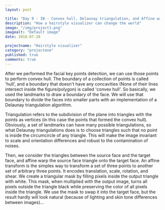 ```yaml
---
layout: post

title: "Day 9 - IW - Convex hull, Delaunay triangulation, and Affine warp"
description: "How a hairstyle visualizer can change the world"
image: "/img/project1.png"
imagealt: "Default image"
date: 2018-07-28

projectname: "Hairstyle visualizer"
category: "projectone"
published: true
comments: true
---
```


After we performed the facial key points detection, we can use those points to perform convex hull. The boundary of a collection of points is called 'hull', and a boundary that doesn't have any concavities (None of their lines intersect inside the figure/polygon) is called 'convex hull'. So basically, we used the landmarks to draw a boundary of the face. We will use that boundary to divide the faces into smaller parts with an implementation of a Delaunay triangulation algorithm. 

Triangulation refers to the subdivision of the plane into triangles with the points as vertices (in this case the points that formed the convex hull). Obviously, a set of landmarks can have many possible triangulations, so what Delaunay triangulations does is to choose triangles such that no point is inside the circumcircle of any triangle. This will make the image invariant to scale and orientation differences and robust to the contamination of noises. 

Then, we consider the triangles between the source face and the target face, and affine warp the source face triangle onto the target face. An affine transform is the simples way to transform a set of three points to another set of arbitrary three points. It encodes translation, scale, rotation, and shear. We create a triangular mask by filling pixels inside the output triangle with white. This mask, when multiplied with the output image, turns all pixels outside the triangle black while preserving the color of all pixels inside the triangle. We use the mask to swap it into the target face, but the result hardly will look natural (because of lighting and skin tone differences between images)...